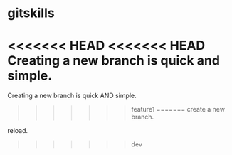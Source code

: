 # gitskills

<<<<<<< HEAD
<<<<<<< HEAD
Creating a new branch is quick and simple.
=======
Creating a new branch is quick AND simple.
>>>>>>> feature1
=======
create a new branch.

reload.
>>>>>>> dev
